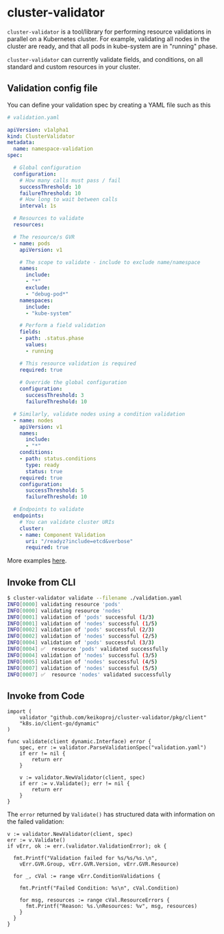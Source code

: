 # cluster-validator

`cluster-validator` is a tool/library for performing resource validations in parallel on a Kubernetes cluster.
For example, validating all nodes in the cluster are ready, and that all pods in kube-system are in "running" phase.

`cluster-validator` can currently validate fields, and conditions, on all standard and custom resources in your cluster.


## Validation config file

You can define your validation spec by creating a YAML file such as this
```yaml
# validation.yaml

apiVersion: v1alpha1
kind: ClusterValidator
metadata:
  name: namespace-validation
spec:

  # Global configuration
  configuration:
    # How many calls must pass / fail 
    successThreshold: 10
    failureThreshold: 10 
    # How long to wait between calls
    interval: 1s

  # Resources to validate
  resources:

  # The resource/s GVR
  - name: pods
    apiVersion: v1

    # The scope to validate - include to exclude name/namespace
    names:
      include: 
      - "*"
      exclude:
      - "debug-pod*"
    namespaces:
      include:
      - "kube-system"

    # Perform a field validation
    fields: 
    - path: .status.phase
      values:
      - running

    # This resource validation is required
    required: true
    
    # Override the global configuration
    configuration:
      successThreshold: 3
      failureThreshold: 10

  # Similarly, validate nodes using a condition validation
  - name: nodes
    apiVersion: v1
    names:
      include: 
      - "*"
    conditions: 
    - path: status.conditions
      type: ready
      status: true
    required: true
    configuration:
      successThreshold: 5
      failureThreshold: 10

  # Endpoints to validate
  endpoints:
    # You can validate cluster URIs
    cluster:
    - name: Component Validation
      uri: "/readyz?include=etcd&verbose"
      required: true
```

More examples [here](docs/examples).
## Invoke from CLI

```bash
$ cluster-validator validate --filename ./validation.yaml                                    
INFO[0000] validating resource 'pods'
INFO[0000] validating resource 'nodes'
INFO[0001] validation of 'pods' successful (1/3)
INFO[0001] validation of 'nodes' successful (1/5)
INFO[0002] validation of 'pods' successful (2/3)
INFO[0002] validation of 'nodes' successful (2/5)
INFO[0004] validation of 'pods' successful (3/3)
INFO[0004] ✅  resource 'pods' validated successfully
INFO[0004] validation of 'nodes' successful (3/5)
INFO[0005] validation of 'nodes' successful (4/5)
INFO[0007] validation of 'nodes' successful (5/5)
INFO[0007] ✅  resource 'nodes' validated successfully
```

## Invoke from Code

```golang
import (
    validator "github.com/keikoproj/cluster-validator/pkg/client"
    "k8s.io/client-go/dynamic"
)

func validate(client dynamic.Interface) error {
	spec, err := validator.ParseValidationSpec("validation.yaml")
	if err != nil {
		return err
	}

	v := validator.NewValidator(client, spec)
	if err := v.Validate(); err != nil {
		return err
	}
}
```

The `error` returned by `Validate()` has structured data with information on the failed validation:

``` golang
v := validator.NewValidator(client, spec)
err := v.Validate()
if vErr, ok := err.(validator.ValidationError); ok {

  fmt.Printf("Validation failed for %s/%s/%s.\n",
    vErr.GVR.Group, vErr.GVR.Version, vErr.GVR.Resource)

  for _, cVal := range vErr.ConditionValidations {

    fmt.Printf("Failed Condition: %s\n", cVal.Condition)

    for msg, resources := range cVal.ResourceErrors {
      fmt.Printf("Reason: %s.\nResources: %v", msg, resources)
    }
  }
}
```
